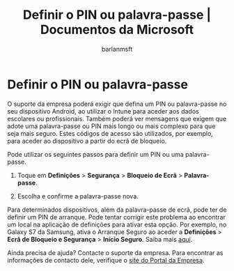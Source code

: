﻿---
title: Definir o PIN ou palavra-passe | Documentos da Microsoft
description: 
keywords: 
author: barlanmsft
ms.author: barlan
manager: angrobe
ms.date: 11/14/2017
ms.topic: article
ms.prod: 
ms.service: microsoft-intune
ms.technology: 
ms.assetid: b29ac1bb-ef57-4ef1-9ea5-191ee8694e58
searchScope: User help
ROBOTS: 
ms.reviewer: arnab
ms.suite: ems
ms.custom: intune-enduser
ms.openlocfilehash: 8e3805c46d357f5e07090a13d613751b7eab4c8a
ms.sourcegitcommit: f2f147a1177d1cf5bbc8001701eb8f44dd833b7d
ms.translationtype: HT
ms.contentlocale: pt-PT
ms.lasthandoff: 12/12/2017
---
# <a name="set-your-pin-or-password"></a>Definir o PIN ou palavra-passe

O suporte da empresa poderá exigir que defina um PIN ou palavra-passe no seu dispositivo Android, ao utilizar o Intune para aceder aos dados escolares ou profissionais. Também poderá ver mensagens que exigem que adote uma palavra-passe ou PIN mais longo ou mais complexo para que seja mais seguro. Estes códigos de acesso são utilizados, por exemplo, para aceder ao dispositivo a partir do ecrã de bloqueio.

Pode utilizar os seguintes passos para definir um PIN ou uma palavra-passe.

1.  Toque em **Definições** > **Segurança** > **Bloqueio de Ecrã** > **Palavra-passe**.

2.  Escolha e confirme a palavra-passe nova.

Para determinados dispositivos, além da palavra-passe de ecrã, pode ter de definir um PIN de arranque. Pode tentar corrigir este problema ao encontrar um local na aplicação de definições para ativar esta opção. Por exemplo, no Galaxy S7 da Samsung, ativa o Arranque Seguro ao aceder a **Definições** > **Ecrã de Bloqueio e Segurança** > **Início Seguro**. Saiba mais [aqui](/intune-user-help/your-device-appears-encrypted-but-cp-says-otherwise). 

Ainda precisa de ajuda? Contacte o suporte da empresa. Para encontrar as informações de contacto dele, verifique o [site do Portal da Empresa](https://portal.manage.microsoft.com#HelpDeskDialog).
